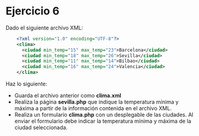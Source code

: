 Ejercicio 6
===========

Dado el siguiente archivo XML:

```xml
    <?xml version="1.0" encoding="UTF-8"?>
    <clima>
      <ciudad min_temp="15" max_temp="23">Barcelona</ciudad>
      <ciudad min_temp="18" max_temp="26">Sevilla</ciudad>
      <ciudad min_temp="11" max_temp="14">Bilbao</ciudad>
      <ciudad min_temp="16" max_temp="24">Valencia</ciudad>
    </clima>
```    

Haz lo siguiente:
  - Guarda el archivo anterior como **clima.xml**
  - Realiza la página **sevilla.php** que indique la temperatura mínima y máxima a partir de la información contenida en el archivo XML.
  - Realiza un formulario **clima.php** con un desplegable de las ciudades. Al enviar el formulario debe indicar la temperatura mínima y máxima de la ciudad seleccionada.
